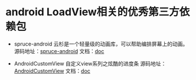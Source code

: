 # android LoadView相关的优秀第三方依赖包

* spruce-android 云杉是一个轻量级的动画库，可以帮助编排屏幕上的动画。 
源码地址：[spruce-android](https://github.com/willowtreeapps/spruce-android) 文档：[doc](https://github.com/willowtreeapps/spruce-android/blob/master/README.md)


* AndroidCustomView 自定义view系列之炫酷的进度条
源码地址：[AndroidCustomView](https://github.com/lygttpod/AndroidCustomView) 文档：[doc](https://github.com/lygttpod/AndroidCustomView/blob/master/README.md)




